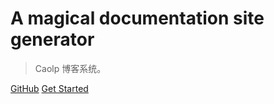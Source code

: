 # A magical documentation site generator

> Caolp 博客系统。

[GitHub](https://github.com/CaolpC/LeetCode)
[Get Started](README.md)